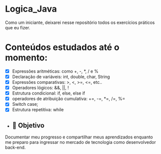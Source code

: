 # Logica_Java
Como um iniciante, deixarei nesse repositório todos os exercícios práticos que eu fizer. 

# Conteúdos estudados até o momento: 

- [x] Expressões aritméticas: como +, -, *, / e %
- [x] Declaração de variáveis: int, double, char, String 
- [x] Expressões comparativas: >, <, >=, <=, etc..
- [x] Operadores lógicos: &&, ||, !
- [x] Estrutura condicional: if, else, else if
- [x] operadores de atribuição cumulativa: +=, -=, *=, /=, %=
- [x] Switch case;
- [x] Estrutura repetitiva: while

- ## 🚀 Objetivo
Documentar meu progresso e compartilhar meus aprendizados enquanto me preparo para ingressar no mercado de tecnologia como desenvolvedor back-end.
